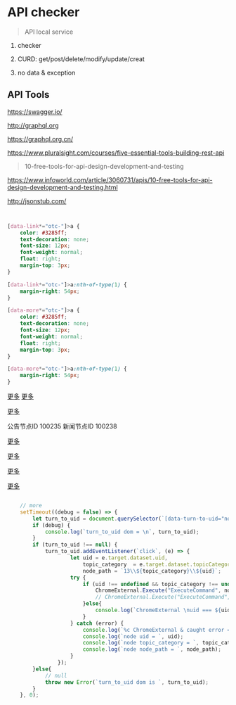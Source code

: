 # API checker


> API local service



1. checker

2. CURD: get/post/delete/modify/update/creat

3. no data & exception 





## API Tools

https://swagger.io/


http://graphql.org

https://graphql.org.cn/


https://www.pluralsight.com/courses/five-essential-tools-building-rest-api


> 10-free-tools-for-api-design-development-and-testing

https://www.infoworld.com/article/3060731/apis/10-free-tools-for-api-design-development-and-testing.html


http://jsonstub.com/



```css


[data-link*="otc-"]>a {
    color: #3285ff;
    text-decoration: none;
    font-size: 12px;
    font-weight: normal;
    float: right;
    margin-top: 3px;
}

[data-link*="otc-"]>a:nth-of-type(1) {
    margin-right: 54px;
}

[data-more*="otc-"]>a {
    color: #3285ff;
    text-decoration: none;
    font-size: 12px;
    font-weight: normal;
    float: right;
    margin-top: 3px;
}

[data-more*="otc-"]>a:nth-of-type(1) {
    margin-right: 54px;
}

```



<span data-link="otc-newly-added-protocol-link">
    <a href="#更多" data-uid="1106" data-turn-to-uid="node-uid-newly-added-protocol" draggable="false">更多</a>
</span>


<span data-more="otc-listing-situation-link">
    <a href="#更多" data-uid="85648" data-turn-to-uid="node-uid-listing-situation-data" draggable="false">更多</a>
</span>


<a href="#more" data-uid="1094" data-topic-category="NQTOPIC" data-turn-to-uid="node-uid-additional-issues-all">更多</a>


公告节点ID   100235
新闻节点ID   100238

<span data-link="otc-additional-issues-all-link">
    <a href="#more" data-uid="1094" data-topic-category="NQTOPIC" data-turn-to-uid="node-uid-additional-issues-all">更多</a>
</span>

<a href="#news" data-uid="100238" data-topic-category="NQTOPIC" data-turn-to-uid="node-uid-thematic-statistics-news">更多</a>

<a href="#bulletin" data-uid="100235" data-topic-category="NQTOPIC" data-turn-to-uid="node-uid-thematic-statistics-bulletin">更多</a>



<a href="#xxxxxx" data-uid="xxxxxx" data-topic-category="NQTOPIC" data-turn-to-uid="node-uid-xxxxxx">更多</a>


```js

    // more
    setTimeout((debug = false) => {
        let turn_to_uid = document.querySelector(`[data-turn-to-uid="node-uid-additional-issues-all"]`);
        if (debug) {
            console.log(`turn_to_uid dom = \n`, turn_to_uid);
        }
        if (turn_to_uid !== null) {
            turn_to_uid.addEventListener(`click`, (e) => {
                    let uid = e.target.dataset.uid,
                        topic_category  = e.target.dataset.topicCategory,// 专题分类名称常量
                        node_path = `13\\${topic_category}\\${uid}`;
                    try {
                        if (uid !== undefined && topic_category !== undefined) {
                            ChromeExternal.Execute("ExecuteCommand", node_path);
                            // ChromeExternal.Execute("ExecuteCommand", `13\\${topic_category}\\${uid}`);
                        }else{
                            console.log(`ChromeExternal \nuid === ${uid} & topic_category === ${topic_category}`);
                        }
                    } catch (error) {
                        console.log(`%c ChromeExternal & caught error = \n`, `color: red; font-size: 23px;`, error);
                        console.log(`node uid = `, uid);
                        console.log(`node topic_category = `, topic_category);
                        console.log(`node node_path = `, node_path);
                    }
                });
        }else{
            // null
            throw new Error(`turn_to_uid dom is `, turn_to_uid);
        }
    }, 0);

```


